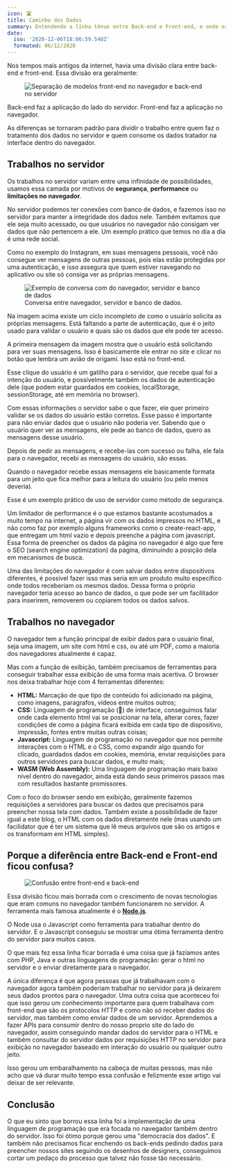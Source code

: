 ```yaml
---
icon: 🛣
title: Caminho dos Dados
summary: Entendendo a línha tênue entre Back-end e Front-end, e onde os dados são tratatos (tanto servidor ou navegador)
date:
  iso: '2020-12-06T18:06:59.540Z'
  formated: 06/12/2020
---
```


Nos tempos mais antigos da internet, havia uma divisão clara entre back-end e front-end. Essa divisão era geralmente:

<figure>
  <img src="/front-end-back-end.png" alt="Separação de modelos front-end no navegador e back-end no servidor">
</figure>

Back-end faz a aplicação do lado do servidor. Front-end faz a aplicação no navegador.

As diferenças se tornaram padrão para dividir o trabalho entre quem faz o tratamento dos dados no servidor e quem consome os dados tratador na interface dentro do navegador.

## Trabalhos no servidor

Os trabalhos no servidor variam entre uma infinidade de possibilidades, usamos essa camada por motivos de **segurança**, **performance** ou **limitações no navegador**.

No servidor podemos ter conexões com banco de dados, e fazemos isso no servidor para manter a integridade dos dados nele. Também evitamos que ele seja muito acessado, ou que usuários no navegador não consigam ver dados que não pertencem a ele. Um exemplo prático que temos no dia a dia é uma rede social.

Como no exemplo do Instagram, em suas mensagens pessoais, você não consegue ver mensagens de outras pessoas, pois elas estão protegidas por uma autenticação, e isso assegura que quem estiver navegando no aplicativo ou site só consiga ver as próprias mensagens.

<figure>
  <img src="/conversa-front-back-bando-de-dados.png" alt="Exemplo de conversa com do navegador, servidor e banco de dados" title="Exemplo de conversa com do navegador, servidor e banco de dados">
  <figcaption>Conversa entre navegador, servidor e banco de dados.</figcaption>
</figure>

Na imagem acima existe um ciclo incompleto de como o usuário solicita as próprias mensagens. Está faltando a parte de autenticação, que é o jeito usado para validar o usuário e quais são os dados que ele pode ter acesso.

A primeira mensagem da imagem mostra que o usuário está solicitando para ver suas mensagens. Isso é basicamente ele entrar no site e clicar no botão que lembra um avião de origami. Isso está no front-end.

Esse clique do usuário é um gatilho para o servidor, que recebe qual foi a intenção do usuário, e possívelmente também os dados de autenticação dele (que podem estar guardados em cookies, localStorage, sessionStorage, até em memória no browser).

Com essas informações o servidor sabe o que fazer, ele quer primeiro validar se os dados do usuário estão corretos. Esse passo é importante para não enviar dados que o usuário não poderia ver. Sabendo que o usuário quer ver as mensagens, ele pede ao banco de dados, quero as mensagens desse usuário.

Depois de pedir as mensagens, e recebe-las com sucesso ou falha, ele fala para o navegador, recebi as mensagens do usuário, são essas.

Quando o navegador recebe essas mensagens ele basicamente formata para um jeito que fica melhor para a leitura do usuário (ou pelo menos deveria).

Esse é um exemplo prático de uso de servidor como método de segurança.

Um limitador de performance é o que estamos bastante acostumados a muito tempo na internet, a página vir com os dados impressos no HTML, e não como faz por exemplo alguns frameworks como o create-react-app, que entregam um html vazio e depois preenche a página com javascript. Essa forma de preencher os dados da página no navegador é algo que fere o SEO (search engine optimization) da página, diminuindo a posição dela em mecanismos de busca.

Uma das limitações do navegador é com salvar dados entre dispositivos diferentes, é possível fazer isso mas seria em um produto muito específico onde todos receberiam os mesmos dados. Dessa forma o próprio navegador teria acesso ao banco de dados, o que pode ser um facilitador para inserirem, removerem ou copiarem todos os dados salvos.

## Trabalhos no navegador

O navegador tem a função principal de exibir dados para o usuário final, seja uma imagem, um site com html e css, ou até um PDF, como a maioria dos navegadores atualmente é capaz.

Mas com a função de exibição, também precisamos de ferramentas para conseguir trabalhar essa exibição de uma forma mais acertiva. O browser nos deixa trabalhar hoje com 4 ferramentas diferentes:
- **HTML:** Marcação de que tipo de conteúdo foi adicionado na página, como imagens, paragrafos, vídeos entre muitos outros;
- **CSS:** Linguagem de programação (👀) de interface, conseguimos falar onde cada elemento html vai se posicionar na tela, alterar cores, fazer condições de como a página ficará exibida em cada tipo de dispositivo, impressão, fontes entre muitas outras coisas;
- **Javascript:** Linguagem de programação no navegador que nos permite interações com o HTML e o CSS, como expandir algo quando for clicado, guardados dados em cookies, memória, enviar requisições para outros servidores para buscar dados, e muito mais;
- **WASM (Web Assembly):** Uma línguagem de programação mais baixo nível dentro do navegador, ainda está dando seus primeiros passos mas com resultados bastante promissores.

Com o foco do browser sendo em exibição, geralmente fazemos requisições a servidores para buscar os dados que precisamos para preencher nossa tela com dados. Também existe a possibilidade de fazer igual a este blog, o HTML com os dados diretamente nele (mas usando um facilidator que é ter um sistema que lê meus arquivos que são os artigos e os transformam em HTML simples).

## Porque a diferência entre Back-end e Front-end ficou confusa?

<figure>
  <img src="/front-back-borrado.png" alt="Confusão entre front-end e back-end" title="Confusão entre front-end e back-end">
</figure>


Essa divisão ficou mais borrada com o crescimento de novas tecnologias que eram comuns no navegador também funcionarem no servidor. A ferramenta mais famosa atualmente é o [**Node.js**](https://nodejs.org).

O Node usa o Javascript como ferramenta para trabalhar dentro do servidor. E o Javascript conseguiu se mostrar uma ótima ferramenta dentro do servidor para muitos casos.

O que mais fez essa linha ficar borrada é uma coisa que já fazíamos antes com PHP, Java e outras línguagens de programação: gerar o html no servidor e o enviar diretamente para o navegador.

A única diferença é que agora pessoas que já trabalhavam com o navegador agora também poderiam trabalhar no servidor para já deixarem seus dados prontos para o navegador. Uma outra coisa que aconteceu foi que isso gerou um conhecimento importante para quem trabalhava com front-end que são os protocolos HTTP e como não só receber dados do servidor, mas também como enviar dados de um servidor. Aprendemos a fazer APIs para consumir dentro do nosso proprio site do lado do navegador, assim conseguindo mandar dados do servidor para o HTML e também consultar do servidor dados por requisições HTTP no servidor para exibição no navegador baseado em interação do usuário ou qualquer outro jeito.

Isso gerou um embaralhamento na cabeça de muitas pessoas, mas não acho que vá durar muito tempo essa confusão e felizmente esse artigo vai deixar de ser relevante.

## Conclusão

O que eu sinto que borrou essa linha foi a implementação de uma línguagem de programação que era focada no navegador também dentro do servidor. Isso foi ótimo porque gerou uma "democracia dos dados". E também não precisamos ficar enchendo os back-ends pedindo dados para preencher nossos sites seguindo os desenhos de designers, conseguimos cortar um pedaço do processo que talvez não fosse tão necessário.